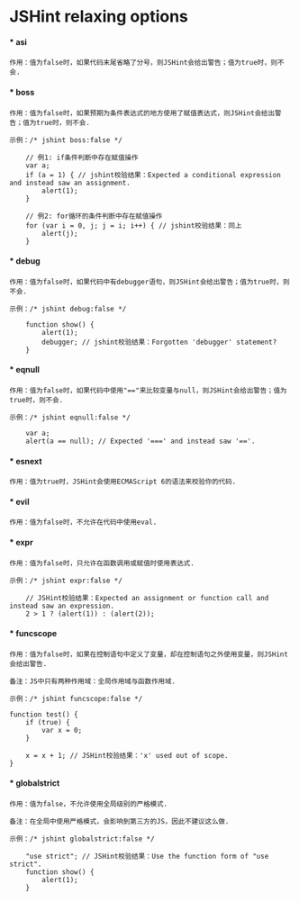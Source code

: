 JSHint relaxing options
=================

#### * asi

    作用：值为false时，如果代码末尾省略了分号，则JSHint会给出警告；值为true时，则不会.

#### * boss

    作用：值为false时，如果预期为条件表达式的地方使用了赋值表达式，则JSHint会给出警告；值为true时，则不会.
    
    示例：/* jshint boss:false */
             
        // 例1: if条件判断中存在赋值操作
        var a;
        if (a = 1) { // jshint校验结果：Expected a conditional expression and instead saw an assignment.
            alert(1);
        }
        
        // 例2: for循环的条件判断中存在赋值操作
        for (var i = 0, j; j = i; i++) { // jshint校验结果：同上
            alert(j);
        }
        
#### * debug

    作用：值为false时，如果代码中有debugger语句，则JSHint会给出警告；值为true时，则不会.
    
    示例：/* jshint debug:false */

        function show() {
            alert(1);
            debugger; // jshint校验结果：Forgotten 'debugger' statement?
        }
    
#### * eqnull

    作用：值为false时，如果代码中使用"=="来比较变量与null，则JSHint会给出警告；值为true时，则不会.
    
    示例：/* jshint eqnull:false */
    
        var a;
        alert(a == null); // Expected '===' and instead saw '=='.

#### * esnext

    作用：值为true时，JSHint会使用ECMAScript 6的语法来校验你的代码.
    
#### * evil

    作用：值为false时，不允许在代码中使用eval.
    
#### * expr

    作用：值为false时，只允许在函数调用或赋值时使用表达式.
    
    示例：/* jshint expr:false */
    
        // JSHint校验结果：Expected an assignment or function call and instead saw an expression.
        2 > 1 ? (alert(1)) : (alert(2));
        
#### * funcscope

    作用：值为false时，如果在控制语句中定义了变量，却在控制语句之外使用变量，则JSHint会给出警告.
    
    备注：JS中只有两种作用域：全局作用域与函数作用域.
    
    示例：/* jshint funcscope:false */
    
    function test() {
        if (true) {
            var x = 0;
        }
        
        x = x + 1; // JSHint校验结果：'x' used out of scope.
    }

#### * globalstrict

    作用：值为false，不允许使用全局级别的严格模式.
    
    备注：在全局中使用严格模式，会影响到第三方的JS，因此不建议这么做.
    
    示例：/* jshint globalstrict:false */
    
        "use strict"; // JSHint校验结果：Use the function form of "use strict".
        function show() {
            alert(1);
        }
